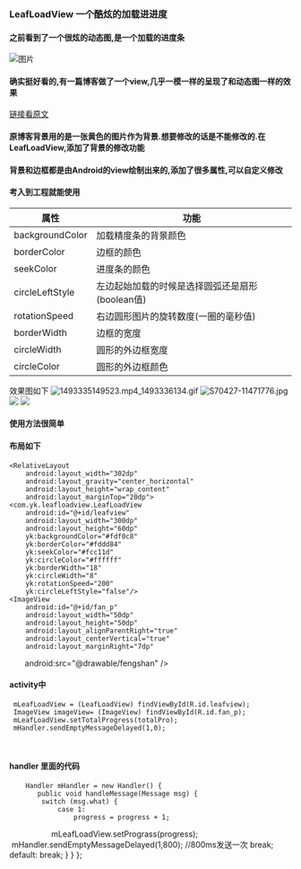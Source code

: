 ### LeafLoadView 一个酷炫的加载进进度
#### 之前看到了一个很炫的动态图,是一个加载的进度条
![图片](https://raw.githubusercontent.com/Ajian-studio/GALeafLoading/master/raw/leaf_loading_readme.gif)
#### 确实挺好看的,有一篇博客做了一个view,几乎一模一样的呈现了和动态图一样的效果
[链接看原文](https://github.com/Ajian-studio/GALeafLoading)
#### 原博客背景用的是一张黄色的图片作为背景.想要修改的话是不能修改的.在LeafLoadView,添加了背景的修改功能
#### 背景和边框都是由Android的view绘制出来的,添加了很多属性,可以自定义修改
#### 考入到工程就能使用
| 属性            | 功能   | 
| ------------------- | ---- |
|backgroundColor | 加载精度条的背景颜色|
|borderColor |边框的颜色|
|seekColor|进度条的颜色|
|circleLeftStyle|左边起始加载的时候是选择圆弧还是扇形(boolean值)|
|rotationSpeed|右边圆形图片的旋转数度(一圈的毫秒值)|
|borderWidth |边框的宽度|
|circleWidth|圆形的外边框宽度|
|circleColor|圆形的外边框颜色|
效果图如下
![1493335149523.mp4_1493336134.gif](http://upload-images.jianshu.io/upload_images/3001453-19145f646c5844c8.gif?imageMogr2/auto-orient/strip)
![S70427-11471776.jpg](http://upload-images.jianshu.io/upload_images/3001453-6d2d8291fa120f53.jpg?imageMogr2/auto-orient/strip%7CimageView2/2/w/1240) ![](http://upload-images.jianshu.io/upload_images/3001453-9431f1f5bf717da9.jpg?imageMogr2/auto-orient/strip%7CimageView2/2/w/1240) ![](http://upload-images.jianshu.io/upload_images/3001453-6fe04582ea517d2f.jpg?imageMogr2/auto-orient/strip%7CimageView2/2/w/1240)
#### 使用方法很简单
#### 布局如下
    <RelativeLayout
        android:layout_width="302dp"
        android:layout_gravity="center_horizontal"
        android:layout_height="wrap_content"
        android:layout_marginTop="20dp">
    <com.yk.leafloadview.LeafLoadView
        android:id="@+id/leafview"
        android:layout_width="300dp"
        android:layout_height="60dp"
        yk:backgroundColor="#fdf0c8"
        yk:borderColor="#fddd84"
        yk:seekColor="#fcc11d"
        yk:circleColor="#ffffff"
        yk:borderWidth="18"
        yk:circleWidth="8"
        yk:rotationSpeed="200"
        yk:circleLeftStyle="false"/>
    <ImageView
        android:id="@+id/fan_p"
        android:layout_width="50dp"
        android:layout_height="50dp"
        android:layout_alignParentRight="true"
        android:layout_centerVertical="true"
        android:layout_marginRight="7dp"
        android:src="@drawable/fengshan" />
#### activity中
     mLeafLoadView = (LeafLoadView) findViewById(R.id.leafview);
     ImageView imageView= (ImageView) findViewById(R.id.fan_p);
     mLeafLoadView.setTotalProgress(totalPro);
     mHandler.sendEmptyMessageDelayed(1,0);
     
#### handler 里面的代码

        Handler mHandler = new Handler() {
           public void handleMessage(Message msg) {
            switch (msg.what) {
                case 1:
                    progress = progress + 1;
                    mLeafLoadView.setPrograss(progress);
                    mHandler.sendEmptyMessageDelayed(1,800); //800ms发送一次
                    break;
                default:
                    break;
            }
        }
    }; 
     
     


